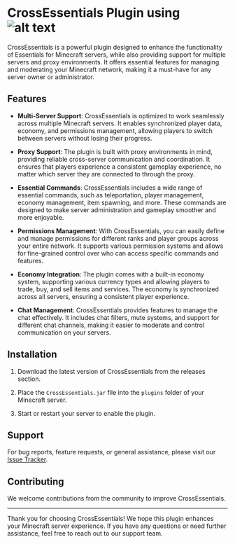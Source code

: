 # CrossEssentials Plugin using ![alt text](https://www.ej-technologies.com/images/product_banners/jprofiler_large.png)

CrossEssentials is a powerful plugin designed to enhance the functionality of Essentials for Minecraft servers, while also providing support for multiple servers and proxy environments. It offers essential features for managing and moderating your Minecraft network, making it a must-have for any server owner or administrator.

## Features

- **Multi-Server Support**: CrossEssentials is optimized to work seamlessly across multiple Minecraft servers. It enables synchronized player data, economy, and permissions management, allowing players to switch between servers without losing their progress.

- **Proxy Support**: The plugin is built with proxy environments in mind, providing reliable cross-server communication and coordination. It ensures that players experience a consistent gameplay experience, no matter which server they are connected to through the proxy.

- **Essential Commands**: CrossEssentials includes a wide range of essential commands, such as teleportation, player management, economy management, item spawning, and more. These commands are designed to make server administration and gameplay smoother and more enjoyable.

- **Permissions Management**: With CrossEssentials, you can easily define and manage permissions for different ranks and player groups across your entire network. It supports various permission systems and allows for fine-grained control over who can access specific commands and features.

- **Economy Integration**: The plugin comes with a built-in economy system, supporting various currency types and allowing players to trade, buy, and sell items and services. The economy is synchronized across all servers, ensuring a consistent player experience.

- **Chat Management**: CrossEssentials provides features to manage the chat effectively. It includes chat filters, mute systems, and support for different chat channels, making it easier to moderate and control communication on your servers.

## Installation

1. Download the latest version of CrossEssentials from the releases section.

2. Place the `CrossEssentials.jar` file into the `plugins` folder of your Minecraft server.

3. Start or restart your server to enable the plugin.

## Support

For bug reports, feature requests, or general assistance, please visit our [Issue Tracker](https://github.com/yourusername/CrossEssentials/issues).

## Contributing

We welcome contributions from the community to improve CrossEssentials.

---

Thank you for choosing CrossEssentials! We hope this plugin enhances your Minecraft server experience. If you have any questions or need further assistance, feel free to reach out to our support team.
